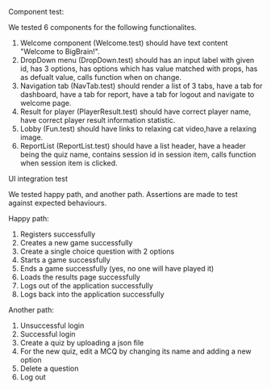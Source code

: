 Component test: 

We tested 6 components for the following functionalites. 

1. Welcome component (Welcome.test) should have text content "Welcome to BigBrain!". 
2. DropDown menu (DropDown.test) should has an input label with given id, has 3 options, has options which has value matched with props, has as defualt value, calls function when on change. 
3. Navigation tab (NavTab.test) should render a list of 3 tabs, have a tab for dashboard, have a tab for report, have a tab for logout and navigate to welcome page.
4. Result for player (PlayerResult.test) should have correct player name, have correct player result information statistic. 
5. Lobby (Fun.test) should have links to relaxing cat video,have a relaxing image.
6. ReportList (ReportList.test) should have a list header, have a header being the quiz name, contains session id in session item, calls function when session item is clicked. 

UI integration test 

We tested happy path, and another path. Assertions are made to test against expected behaviours.  

Happy path: 
1. Registers successfully
2. Creates a new game successfully
3. Create a single choice question with 2 options 
4. Starts a game successfully
5. Ends a game successfully (yes, no one will have played it)
6. Loads the results page successfully
7. Logs out of the application successfully
8. Logs back into the application successfully

Another path: 
1. Unsuccessful login
2. Successful login
3. Create a quiz by uploading a json file 
4. For the new quiz, edit a MCQ by changing its name and adding a new option
5. Delete a question 
6. Log out